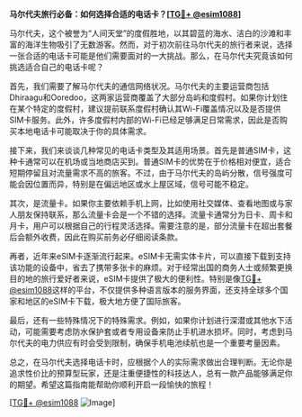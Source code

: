 **马尔代夫旅行必备：如何选择合适的电话卡？[[TG💪+ @esim1088](https://t.me/s/esim1088)]**

马尔代夫，这个被誉为“人间天堂”的度假胜地，以其碧蓝的海水、洁白的沙滩和丰富的海洋生物吸引了无数游客。然而，对于初次前往马尔代夫的旅行者来说，选择一张合适的电话卡可能是他们需要面对的一大挑战。那么，在马尔代夫究竟该如何挑选适合自己的电话卡呢？

首先，我们需要了解马尔代夫的通信网络状况。马尔代夫的主要运营商包括Dhiraagu和Ooredoo，这两家运营商覆盖了大部分岛屿和度假村。如果你计划住在某个特定的度假村，建议提前联系度假村确认其Wi-Fi覆盖情况以及是否提供SIM卡服务。此外，许多度假村内部的Wi-Fi已经足够满足日常需求，因此是否购买本地电话卡可能取决于你的具体需求。

接下来，我们来谈谈几种常见的电话卡类型及其适用场景。首先是普通SIM卡，这种卡通常可以在机场或当地商店买到。普通SIM卡的优势在于价格相对便宜，适合短期停留且对流量需求不高的旅客。不过，由于马尔代夫的岛屿分散，信号强度可能会因位置而异，特别是在偏远地区或水上屋区域，信号可能不稳定。

其次，是流量卡。如果你主要依赖手机上网，比如使用社交媒体、查看地图或与家人朋友保持联系，那么流量卡会是一个不错的选择。流量卡通常分为日卡、周卡和月卡，用户可以根据自己的行程灵活选择。需要注意的是，部分流量卡在超出套餐后会额外收费，因此在购买前务必仔细阅读条款。

再者，近年来eSIM卡逐渐流行起来。eSIM卡无需实体卡片，可以直接下载到支持该功能的设备中，省去了携带多张卡的麻烦。对于经常出国的商务人士或频繁更换目的地的旅行爱好者来说，eSIM卡提供了极大的便利性。特别是像[TG💪+ @esim1088](https://t.me/s/esim1088)这样的平台，不仅提供多种语言版本的服务界面，还支持全球多个国家和地区的eSIM卡下载，极大地方便了国际旅客。

最后，还有一些特殊情况下的特殊需求。例如，如果你计划进行深潜或其他水下活动，可能需要考虑防水保护套或者专用设备来防止手机进水损坏。同时，考虑到马尔代夫的电力供应有时会受到限制，确保手机电池续航也是一个重要考量因素。

总之，在马尔代夫选择电话卡时，应根据个人的实际需求做出合理判断。无论你是追求性价比的预算型玩家，还是注重便捷性的科技达人，总有一款产品能够满足你的期望。希望这篇指南能帮助你顺利开启一段愉快的旅程！

[[TG💪+ @esim1088](https://t.me/s/esim1088) ![Image](https://i.postimg.cc/4NQfJmqS/Snipaste-2025-05-13-00-14-12.png)]